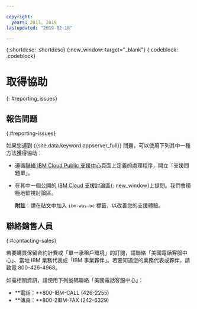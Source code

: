 ```yaml
---

copyright:
  years: 2017, 2019
lastupdated: "2019-02-18"

---
```


{:shortdesc: .shortdesc}
{:new_window: target="_blank"}
{:codeblock: .codeblock}

# 取得協助
{: #reporting_issues}


## 報告問題
{:#reporting-issues}

如果您遇到 {{site.data.keyword.appserver_full}} 問題，可以使用下列其中一種方法獲得協助：

* 遵循[聯絡 IBM Cloud Public 支援中心](/docs/get-support?topic=get-support-getting-customer-support#getting-customer-support)頁面上定義的處理程序，開立「支援問題單」。
* 在其中一個公開的 [IBM Cloud 支援討論區](https://developer.ibm.com/answers/topics/ibm-cloud/){: new_window}上提問。我們會積極地監視討論區。

  **附註**：請在貼文中加入 `ibm-was-oc` 標籤，以改善您的支援體驗。

## 聯絡銷售人員
{:#contacting-sales}

若要購買保留合約計費或「單一承租戶環境」的訂閱，請聯絡「美國電話客服中心」、當地 IBM 業務代表或「IBM 事業夥伴」。若要知道您的業務代表或夥伴，請致電 800-426-4968。

如需相關資訊，請使用下列號碼聯絡「美國電話客服中心」：
* **電話：**800-IBM-CALL (426-2255)
* **傳真：**800-2IBM-FAX (242-6329)

